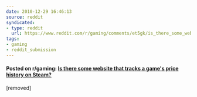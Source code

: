 ```yaml
---
date: 2010-12-29 16:46:13
source: reddit
syndicated:
- type: reddit
  url: https://www.reddit.com/r/gaming/comments/et5gk/is_there_some_website_that_tracks_a_games_price/
tags:
- gaming
- reddit_submission
---
```


#### Posted on r/gaming: [Is there some website that tracks a game's price history on Steam?](https://reddit.com/r/gaming/comments/et5gk/is_there_some_website_that_tracks_a_games_price/)

[removed]